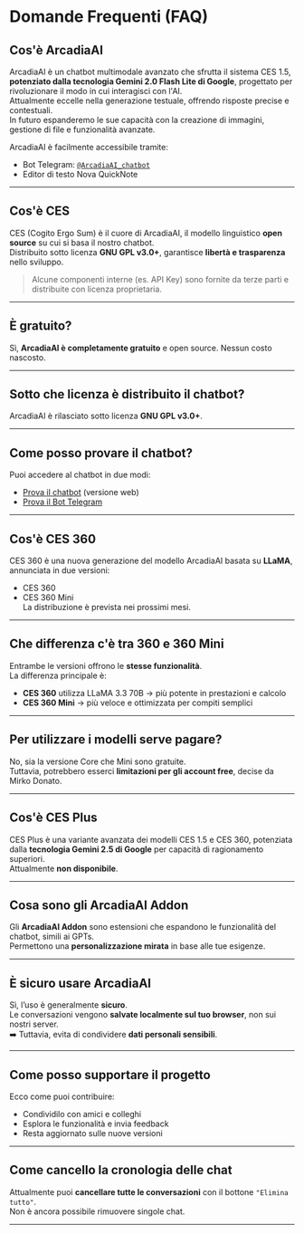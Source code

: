 #  Domande Frequenti (FAQ)

## Cos'è ArcadiaAI

ArcadiaAI è un chatbot multimodale avanzato che sfrutta il sistema CES 1.5, **potenziato dalla tecnologia Gemini 2.0 Flash Lite di Google**, progettato per rivoluzionare il modo in cui interagisci con l'AI.  
Attualmente eccelle nella generazione testuale, offrendo risposte precise e contestuali.  
In futuro espanderemo le sue capacità con la creazione di immagini, gestione di file e funzionalità avanzate.

ArcadiaAI è facilmente accessibile tramite:
- Bot Telegram: [`@ArcadiaAI_chatbot`](https://t.me/ArcadiaAI_chatbot)
- Editor di testo Nova QuickNote

---

## Cos'è CES

CES (Cogito Ergo Sum) è il cuore di ArcadiaAI, il modello linguistico **open source** su cui si basa il nostro chatbot.  
Distribuito sotto licenza **GNU GPL v3.0+**, garantisce **libertà e trasparenza** nello sviluppo.

> Alcune componenti interne (es. API Key) sono fornite da terze parti e distribuite con licenza proprietaria.

---

## È gratuito?

Sì, **ArcadiaAI è completamente gratuito** e open source. Nessun costo nascosto.

---

## Sotto che licenza è distribuito il chatbot?

ArcadiaAI è rilasciato sotto licenza **GNU GPL v3.0+**.

---

## Come posso provare il chatbot?

Puoi accedere al chatbot in due modi:
- [Prova il chatbot](#) (versione web)
- [Prova il Bot Telegram](https://t.me/ArcadiaAI_chatbot)

---

## Cos'è CES 360

CES 360 è una nuova generazione del modello ArcadiaAI basata su **LLaMA**, annunciata in due versioni:
- CES 360  
- CES 360 Mini  
La distribuzione è prevista nei prossimi mesi.

---

## Che differenza c'è tra 360 e 360 Mini

Entrambe le versioni offrono le **stesse funzionalità**.  
La differenza principale è:
- **CES 360** utilizza LLaMA 3.3 70B → più potente in prestazioni e calcolo  
- **CES 360 Mini** → più veloce e ottimizzata per compiti semplici

---

## Per utilizzare i modelli serve pagare?

No, sia la versione Core che Mini sono gratuite.  
Tuttavia, potrebbero esserci **limitazioni per gli account free**, decise da Mirko Donato.

---

## Cos'è CES Plus

CES Plus è una variante avanzata dei modelli CES 1.5 e CES 360, potenziata dalla **tecnologia Gemini 2.5 di Google** per capacità di ragionamento superiori.  
Attualmente **non disponibile**.

---

## Cosa sono gli ArcadiaAI Addon

Gli **ArcadiaAI Addon** sono estensioni che espandono le funzionalità del chatbot, simili ai GPTs.  
Permettono una **personalizzazione mirata** in base alle tue esigenze.

---

## È sicuro usare ArcadiaAI

Sì, l’uso è generalmente **sicuro**.  
Le conversazioni vengono **salvate localmente sul tuo browser**, non sui nostri server.  
➡️ Tuttavia, evita di condividere **dati personali sensibili**.

---

## Come posso supportare il progetto

Ecco come puoi contribuire:
- Condividilo con amici e colleghi  
- Esplora le funzionalità e invia feedback  
- Resta aggiornato sulle nuove versioni

---

## Come cancello la cronologia delle chat

Attualmente puoi **cancellare tutte le conversazioni** con il bottone `"Elimina tutto"`.  
Non è ancora possibile rimuovere singole chat.

---
